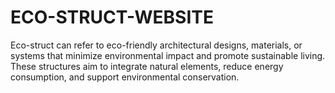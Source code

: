 # ECO-STRUCT-WEBSITE
Eco-struct can refer to eco-friendly architectural designs, materials, or systems that minimize environmental impact and promote sustainable living. These structures aim to integrate natural elements, reduce energy consumption, and support environmental conservation.
